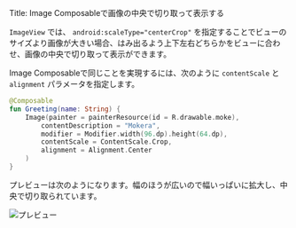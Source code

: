 Title: Image Composableで画像の中央で切り取って表示する

`ImageView` では、 `android:scaleType="centerCrop"` を指定することでビューのサイズより画像が大きい場合、はみ出るよう上下左右どちらかをビューに合わせ、画像の中央で切り取って表示ができます。

Image Composableで同じことを実現するには、次のように `contentScale` と `alignment` パラメータを指定します。

```kotlin
@Composable
fun Greeting(name: String) {
    Image(painter = painterResource(id = R.drawable.moke),
        contentDescription = "Mokera",
        modifier = Modifier.width(96.dp).height(64.dp),
        contentScale = ContentScale.Crop,
        alignment = Alignment.Center
    )
}
```

プレビューは次のようになります。幅のほうが広いので幅いっぱいに拡大し、中央で切り取られています。

![プレビュー](./centerCrop.png)
